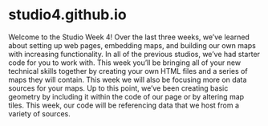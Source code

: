 # studio4.github.io
Welcome to the Studio Week 4!
Over the last three weeks, we’ve learned about setting up web pages, embedding maps, and building our own maps with increasing functionality. In all of the previous studios, we’ve had starter code for you to work with. This week you’ll be bringing all of your new technical skills together by creating your own HTML files and a series of maps they will contain. This week we will also be focusing more on data sources for your maps. Up to this point, we’ve been creating basic geometry by including it within the code of our page or by altering map tiles. This week, our code will be referencing data that we host from a variety of sources.
